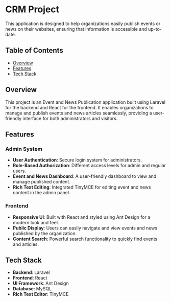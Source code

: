 # CRM Project

This application is designed to help organizations easily publish events or news on their websites, ensuring that information is accessible and up-to-date.

## Table of Contents

- [Overview](#overview)
- [Features](#features)
- [Tech Stack](#tech-stack)

## Overview

This project is an Event and News Publication application built using Laravel for the backend and React for the frontend. It enables organizations to manage and publish events and news articles seamlessly, providing a user-friendly interface for both administrators and visitors.

## Features

### Admin System
- **User Authentication**: Secure login system for administrators.
- **Role-Based Authorization**: Different access levels for admin and regular users.
- **Event and News Dashboard**: A user-friendly dashboard to view and manage published content.
- **Rich Text Editing**: Integrated TinyMCE for editing event and news content in the admin panel.

### Frontend
- **Responsive UI**: Built with React and styled using Ant Design for a modern look and feel.
- **Public Display**: Users can easily navigate and view events and news published by the organization.
- **Content Search**: Powerful search functionality to quickly find events and articles.

## Tech Stack

- **Backend**: Laravel
- **Frontend**: React
- **UI Framework**: Ant Design
- **Database**: MySQL
- **Rich Text Editor**: TinyMCE